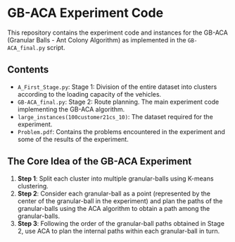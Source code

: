 # GB-ACA Experiment Code

This repository contains the experiment code and instances for the GB-ACA (Granular Balls - Ant Colony Algorithm) as implemented in the `GB-ACA_final.py` script.

## Contents

- `A_First_Stage.py`: Stage 1: Division of the entire dataset into clusters according to the loading capacity of the vehicles.
- `GB-ACA_final.py`: Stage 2: Route planning. The main experiment code implementing the GB-ACA algorithm.
- `large_instances(100customer21cs_10)`: The dataset required for the experiment.
- `Problem.pdf`: Contains the problems encountered in the experiment and some of the results of the experiment.

## The Core Idea of the GB-ACA Experiment

1. **Step 1**: Split each cluster into multiple granular-balls using K-means clustering.
2. **Step 2**: Consider each granular-ball as a point (represented by the center of the granular-ball in the experiment) and plan the paths of the granular-balls using the ACA algorithm to obtain a path among the granular-balls.
3. **Step 3**: Following the order of the granular-ball paths obtained in Stage 2, use ACA to plan the internal paths within each granular-ball in turn.
